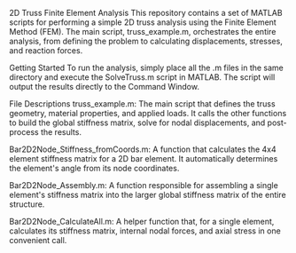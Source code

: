 2D Truss Finite Element Analysis
This repository contains a set of MATLAB scripts for performing a simple 2D truss analysis using the Finite Element Method (FEM). The main script, truss_example.m, orchestrates the entire analysis, from defining the problem to calculating displacements, stresses, and reaction forces.

Getting Started
To run the analysis, simply place all the .m files in the same directory and execute the SolveTruss.m script in MATLAB. The script will output the results directly to the Command Window.

File Descriptions
truss_example.m:
The main script that defines the truss geometry, material properties, and applied loads. It calls the other functions to build the global stiffness matrix, solve for nodal displacements, and post-process the results.

Bar2D2Node_Stiffness_fromCoords.m:
A function that calculates the 4x4 element stiffness matrix for a 2D bar element. It automatically determines the element's angle from its node coordinates.

Bar2D2Node_Assembly.m:
A function responsible for assembling a single element's stiffness matrix into the larger global stiffness matrix of the entire structure.

Bar2D2Node_CalculateAll.m:
A helper function that, for a single element, calculates its stiffness matrix, internal nodal forces, and axial stress in one convenient call.
